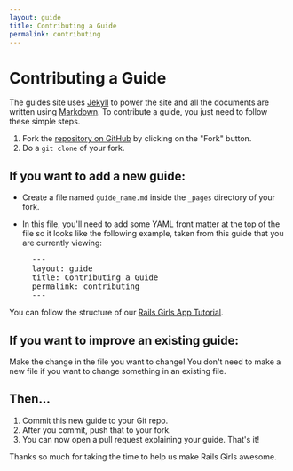 ```yaml
---
layout: guide
title: Contributing a Guide
permalink: contributing
---
```


# Contributing a Guide

The guides site uses [Jekyll](https://github.com/mojombo/jekyll) to power the site and all the documents are written using [Markdown](https://daringfireball.net/projects/markdown/). To contribute a guide, you just need to follow these simple steps.

1. Fork the [repository on GitHub](https://github.com/railsgirls/railsgirls.github.com) by clicking on the "Fork" button.
2. Do a `git clone` of your fork.

## If you want to add a new guide:

- Create a file named `guide_name.md` inside the `_pages` directory of your fork.
- In this file, you'll need to add some YAML front matter at the top of the file so it looks like the following example, taken from this guide that you are currently viewing:

    <pre>
    ---
    layout: guide
    title: Contributing a Guide
    permalink: contributing
    ---</pre>

You can follow the structure of our [Rails Girls App Tutorial](https://github.com/railsgirls/railsgirls.github.com/blob/master/_pages/app.md).

## If you want to improve an existing guide:
Make the change in the file you want to change! You don't need to make a new file if you want to change something in an existing file.

## Then...

1. Commit this new guide to your Git repo.
2. After you commit, push that to your fork.
3. You can now open a pull request explaining your guide. That's it!

Thanks so much for taking the time to help us make Rails Girls awesome.
